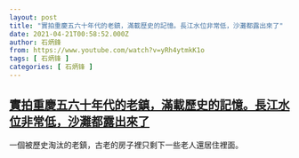 ```yaml
---
layout: post
title: "實拍重慶五六十年代的老鎮，滿載歷史的記憶。長江水位非常低，沙灘都露出來了"
date: 2021-04-21T00:58:52.000Z
author: 石炳鋒
from: https://www.youtube.com/watch?v=yRh4ytmkK1o
tags: [ 石炳锋 ]
categories: [ 石炳锋 ]
---
```

<!--1618966732000-->
[實拍重慶五六十年代的老鎮，滿載歷史的記憶。長江水位非常低，沙灘都露出來了](https://www.youtube.com/watch?v=yRh4ytmkK1o)
------

<div>
一個被歷史淘汰的老鎮，古老的房子裡只剩下一些老人還居住裡面。
</div>
